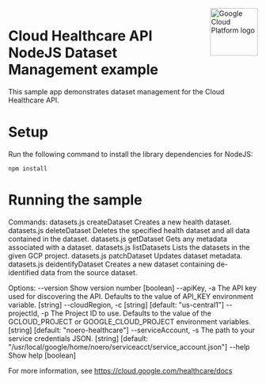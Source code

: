 <img src="https://avatars2.githubusercontent.com/u/2810941?v=3&s=96" alt="Google Cloud Platform logo" title="Google Cloud Platform" align="right" height="96" width="96"/>

# Cloud Healthcare API NodeJS Dataset Management example

This sample app demonstrates dataset management for the Cloud Healthcare API.

# Setup

Run the following command to install the library dependencies for NodeJS:

    npm install

# Running the sample

Commands:
  datasets.js createDataset <datasetId>                         Creates a new health dataset.
  datasets.js deleteDataset <datasetId>                         Deletes the specified health dataset and all data
                                                                contained in the dataset.
  datasets.js getDataset <datasetId>                            Gets any metadata associated with a dataset.
  datasets.js listDatasets                                      Lists the datasets in the given GCP project.
  datasets.js patchDataset <datasetId> <timeZone>               Updates dataset metadata.
  datasets.js deidentifyDataset <sourceDatasetId>               Creates a new dataset containing de-identified data from
  <destinationDatasetId> <whitelistTags>                        the source dataset.

Options:
  --version             Show version number                                                                    [boolean]
  --apiKey, -a          The API key used for discovering the API. Defaults to
                        the value of API_KEY environment variable.
                                                           [string]
  --cloudRegion, -c                                                                    [string] [default: "us-central1"]
  --projectId, -p       The Project ID to use. Defaults to the value of the GCLOUD_PROJECT or GOOGLE_CLOUD_PROJECT
                        environment variables.                                    [string] [default: "noero-healthcare"]
  --serviceAccount, -s  The path to your service credentials JSON.
                                     [string] [default: "/usr/local/google/home/noero/serviceacct/service_account.json"]
  --help                Show help                                                                              [boolean]

For more information, see https://cloud.google.com/healthcare/docs
